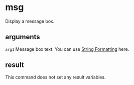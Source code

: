 # msg

Display a message box.

## arguments

`arg1` Message box text. You can use [String Formatting](../../introduction/Formatting.rst) here.

## result

This command does not set any result variables.
